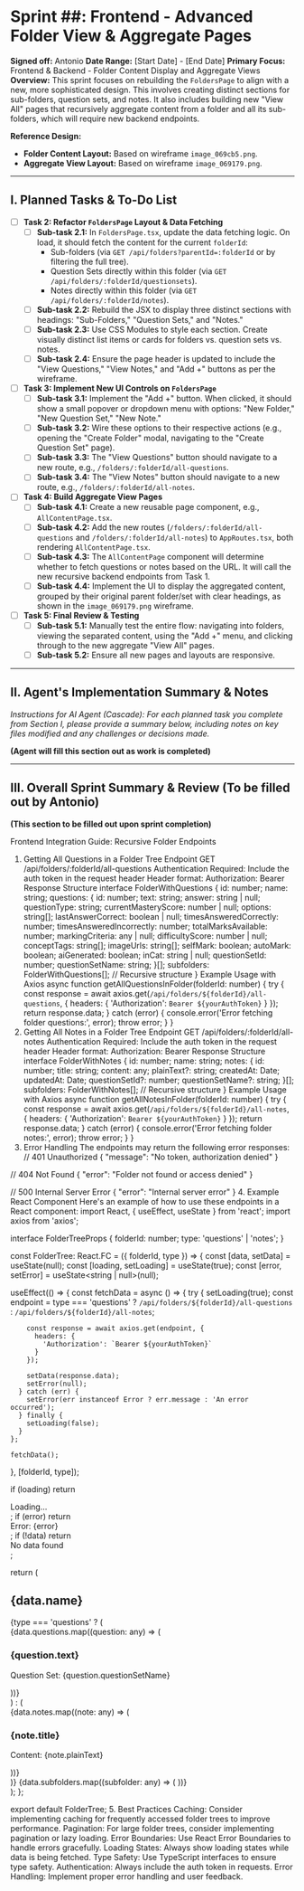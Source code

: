 # Sprint ##: Frontend - Advanced Folder View & Aggregate Pages
**Signed off:** Antonio
**Date Range:** [Start Date] - [End Date]
**Primary Focus:** Frontend & Backend - Folder Content Display and Aggregate Views
**Overview:** This sprint focuses on rebuilding the `FoldersPage` to align with a new, more sophisticated design. This involves creating distinct sections for sub-folders, question sets, and notes. It also includes building new "View All" pages that recursively aggregate content from a folder and all its sub-folders, which will require new backend endpoints.

**Reference Design:**
* **Folder Content Layout:** Based on wireframe `image_069cb5.png`.
* **Aggregate View Layout:** Based on wireframe `image_069179.png`.

---

## I. Planned Tasks & To-Do List

- [ ] **Task 2: Refactor `FoldersPage` Layout & Data Fetching**
    - [ ] **Sub-task 2.1:** In `FoldersPage.tsx`, update the data fetching logic. On load, it should fetch the content for the current `folderId`:
        * Sub-folders (via `GET /api/folders?parentId=:folderId` or by filtering the full tree).
        * Question Sets directly within this folder (via `GET /api/folders/:folderId/questionsets`).
        * Notes directly within this folder (via `GET /api/folders/:folderId/notes`).
    - [ ] **Sub-task 2.2:** Rebuild the JSX to display three distinct sections with headings: "Sub-Folders," "Question Sets," and "Notes."
    - [ ] **Sub-task 2.3:** Use CSS Modules to style each section. Create visually distinct list items or cards for folders vs. question sets vs. notes.
    - [ ] **Sub-task 2.4:** Ensure the page header is updated to include the "View Questions," "View Notes," and "Add +" buttons as per the wireframe.

- [ ] **Task 3: Implement New UI Controls on `FoldersPage`**
    - [ ] **Sub-task 3.1:** Implement the "Add +" button. When clicked, it should show a small popover or dropdown menu with options: "New Folder," "New Question Set," "New Note."
    - [ ] **Sub-task 3.2:** Wire these options to their respective actions (e.g., opening the "Create Folder" modal, navigating to the "Create Question Set" page).
    - [ ] **Sub-task 3.3:** The "View Questions" button should navigate to a new route, e.g., `/folders/:folderId/all-questions`.
    - [ ] **Sub-task 3.4:** The "View Notes" button should navigate to a new route, e.g., `/folders/:folderId/all-notes`.

- [ ] **Task 4: Build Aggregate View Pages**
    - [ ] **Sub-task 4.1:** Create a new reusable page component, e.g., `AllContentPage.tsx`.
    - [ ] **Sub-task 4.2:** Add the new routes (`/folders/:folderId/all-questions` and `/folders/:folderId/all-notes`) to `AppRoutes.tsx`, both rendering `AllContentPage.tsx`.
    - [ ] **Sub-task 4.3:** The `AllContentPage` component will determine whether to fetch questions or notes based on the URL. It will call the new recursive backend endpoints from Task 1.
    - [ ] **Sub-task 4.4:** Implement the UI to display the aggregated content, grouped by their original parent folder/set with clear headings, as shown in the `image_069179.png` wireframe.

- [ ] **Task 5: Final Review & Testing**
    - [ ] **Sub-task 5.1:** Manually test the entire flow: navigating into folders, viewing the separated content, using the "Add +" menu, and clicking through to the new aggregate "View All" pages.
    - [ ] **Sub-task 5.2:** Ensure all new pages and layouts are responsive.

---

## II. Agent's Implementation Summary & Notes

*Instructions for AI Agent (Cascade): For each planned task you complete from Section I, please provide a summary below, including notes on key files modified and any challenges or decisions made.*

**(Agent will fill this section out as work is completed)**

---

## III. Overall Sprint Summary & Review (To be filled out by Antonio)

**(This section to be filled out upon sprint completion)**

Frontend Integration Guide: Recursive Folder Endpoints
1. Getting All Questions in a Folder Tree
Endpoint
GET /api/folders/:folderId/all-questions
Authentication
Required: Include the auth token in the request header
Header format: Authorization: Bearer <your-auth-token>
Response Structure
interface FolderWithQuestions {
  id: number;
  name: string;
  questions: {
    id: number;
    text: string;
    answer: string | null;
    questionType: string;
    currentMasteryScore: number | null;
    options: string[];
    lastAnswerCorrect: boolean | null;
    timesAnsweredCorrectly: number;
    timesAnsweredIncorrectly: number;
    totalMarksAvailable: number;
    markingCriteria: any | null;
    difficultyScore: number | null;
    conceptTags: string[];
    imageUrls: string[];
    selfMark: boolean;
    autoMark: boolean;
    aiGenerated: boolean;
    inCat: string | null;
    questionSetId: number;
    questionSetName: string;
  }[];
  subfolders: FolderWithQuestions[]; // Recursive structure
}
Example Usage with Axios
async function getAllQuestionsInFolder(folderId: number) {
  try {
    const response = await axios.get(`/api/folders/${folderId}/all-questions`, {
      headers: {
        'Authorization': `Bearer ${yourAuthToken}`
      }
    });
    return response.data;
  } catch (error) {
    console.error('Error fetching folder questions:', error);
    throw error;
  }
}
2. Getting All Notes in a Folder Tree
Endpoint
GET /api/folders/:folderId/all-notes
Authentication
Required: Include the auth token in the request header
Header format: Authorization: Bearer <your-auth-token>
Response Structure
interface FolderWithNotes {
  id: number;
  name: string;
  notes: {
    id: number;
    title: string;
    content: any;
    plainText?: string;
    createdAt: Date;
    updatedAt: Date;
    questionSetId?: number;
    questionSetName?: string;
  }[];
  subfolders: FolderWithNotes[]; // Recursive structure
}
Example Usage with Axios
async function getAllNotesInFolder(folderId: number) {
  try {
    const response = await axios.get(`/api/folders/${folderId}/all-notes`, {
      headers: {
        'Authorization': `Bearer ${yourAuthToken}`
      }
    });
    return response.data;
  } catch (error) {
    console.error('Error fetching folder notes:', error);
    throw error;
  }
}
3. Error Handling
The endpoints may return the following error responses:
// 401 Unauthorized
{
  "message": "No token, authorization denied"
}

// 404 Not Found
{
  "error": "Folder not found or access denied"
}

// 500 Internal Server Error
{
  "error": "Internal server error"
}
4. Example React Component
Here's an example of how to use these endpoints in a React component:
import React, { useEffect, useState } from 'react';
import axios from 'axios';

interface FolderTreeProps {
  folderId: number;
  type: 'questions' | 'notes';
}

const FolderTree: React.FC<FolderTreeProps> = ({ folderId, type }) => {
  const [data, setData] = useState<any>(null);
  const [loading, setLoading] = useState(true);
  const [error, setError] = useState<string | null>(null);

  useEffect(() => {
    const fetchData = async () => {
      try {
        setLoading(true);
        const endpoint = type === 'questions' 
          ? `/api/folders/${folderId}/all-questions`
          : `/api/folders/${folderId}/all-notes`;
        
        const response = await axios.get(endpoint, {
          headers: {
            'Authorization': `Bearer ${yourAuthToken}`
          }
        });
        
        setData(response.data);
        setError(null);
      } catch (err) {
        setError(err instanceof Error ? err.message : 'An error occurred');
      } finally {
        setLoading(false);
      }
    };

    fetchData();
  }, [folderId, type]);

  if (loading) return <div>Loading...</div>;
  if (error) return <div>Error: {error}</div>;
  if (!data) return <div>No data found</div>;

  return (
    <div>
      <h2>{data.name}</h2>
      {type === 'questions' ? (
        <div>
          {data.questions.map((question: any) => (
            <div key={question.id}>
              <h3>{question.text}</h3>
              <p>Question Set: {question.questionSetName}</p>
            </div>
          ))}
        </div>
      ) : (
        <div>
          {data.notes.map((note: any) => (
            <div key={note.id}>
              <h3>{note.title}</h3>
              <p>Content: {note.plainText}</p>
            </div>
          ))}
        </div>
      )}
      {data.subfolders.map((subfolder: any) => (
        <FolderTree 
          key={subfolder.id} 
          folderId={subfolder.id} 
          type={type} 
        />
      ))}
    </div>
  );
};

export default FolderTree;
5. Best Practices
Caching: Consider implementing caching for frequently accessed folder trees to improve performance.
Pagination: For large folder trees, consider implementing pagination or lazy loading.
Error Boundaries: Use React Error Boundaries to handle errors gracefully.
Loading States: Always show loading states while data is being fetched.
Type Safety: Use TypeScript interfaces to ensure type safety.
Authentication: Always include the auth token in requests.
Error Handling: Implement proper error handling and user feedback.